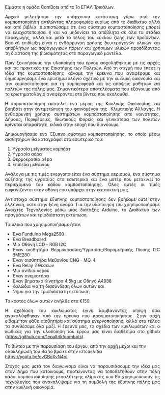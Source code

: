 <p style="text-align: justify;">Είμαστε η ομάδα ComBots από το 1ο ΕΠΑΛ Τρικάλων.</p>
<p style="text-align: justify;">Αρχικά μελετήσαμε την υπάρχουσα κατάσταση γύρω από την κομποστοποίηση αντλώντας πληροφορίες κυρίως από το διαδίκτυο αλλά και από βιβλία. Διαπιστώσαμε ότι ένα σύστημα κομποστοποίησης μπορεί να ελαχιστοποιήσει ή και να μηδενίσει τα απόβλητα σε όλα τα στάδια παραγωγής, αλλά και μετά το τέλος του κύκλου ζωής των προϊόντων. Βασική επιδίωξη είναι η ενθάρρυνση χρήσης δευτερογενών υλικών και αποβλήτων ως παραγωγικών πόρων και χρήσιμων υλικών προσδίδοντας τη διάσταση της βιωσιμότητας στο παραγωγικό μοντέλο.</p>
<p style="text-align: justify;">Πριν ξεκινήσουμε την υλοποίηση του έργου ασχοληθήκαμε με τις αρχές και τις πρακτικές της Επιστήμης των Πολιτών. Από τη στιγμή που έπεσε η ιδέα της κομποστοποίησης κάναμε την έρευνα που αναφέραμε και δημιουργήσαμε ένα ερωτηματολόγιο σχετικό με την κυκλική οικονομία και την κομποστοποίηση για τη συμπεριφορά και τις απόψεις μαθητών και πολιτών της πόλης μας. Σημαντικότερα αποτελέσματα που εξάγουμε από το ερωτηματολόγιό αναφέρονται στο βίντεο που ακολουθεί.</p>
<p style="text-align: justify;">Η κομποστοποίηση αποτελεί ένα μέρος της Κυκλικής Οικονομίας και βοηθάει στην αντιμετώπιση του φαινομένου της  Κλιματικής Αλλαγής. Η ενθάρρυνση χρήσης συστημάτων κομποστοποίησης από κοινότητες, Δήμους, Περιφέρειες, Ιδιωτικούς Φορείς και γενικότερα των πολιτών κρίνεται απαραίτητη, ειδικά στην εποχή που διανύουμε.</p>
<p style="text-align: justify;">Δημιουργήσαμε ένα Έξυπνο σύστημα κομποστοποίησης, το οποίο μέσω αισθητήρων θα καταγράφει στο εσωτερικό του:</p>

<ol style="text-align: justify;">
 	<li>Υγρασία μείγματος κομπόστ</li>
 	<li>Υγρασία αέρα</li>
 	<li>Θερμοκρασία αέρα</li>
 	<li>Επίπεδα μεθανίου</li>
</ol>
<p style="text-align: justify;">Ανάλογα με τις τιμές ενεργοποιείται ένα σύστημα αερισμού, ένα σύστημα αύξησης της υγρασίας στο εσωτερικό και ένα μοτέρ που μετακινεί το περιεχόμενο του κάδου κομποστοποίησης. Όλες αυτές οι τιμές εμφανίζονται στην οθόνη που υπάρχει στην κατασκευή μας.</p>
<p style="text-align: justify;">Αντίστοιχο σύστημα έξυπνης κομποστοποίησης δεν βρήκαμε ούτε στην ελληνική, ούτε στην ξένη αγορά. Για την υλοποίησή του χρησιμοποιήσαμε Ανοιχτές Τεχνολογίες μέσω μιας διάταξης Arduino, το Διαδίκτυο των πραγμάτων και τρισδιάστατη εκτύπωση.</p>
<p style="text-align: justify;">Τα υλικά που χρησιμοποιήσαμε ήταν:</p>

<ul style="text-align: justify;">
 	<li>Ένα Funduino Mega2560</li>
 	<li>Ένα Breadboard</li>
 	<li>Μία Οθόνη LCD - RGB Ι2C</li>
 	<li>Έναν αισθητήρα Θερμοκρασίας/Υγρασίας/Βαρομετρικής Πίεσης I2C BME280</li>
 	<li>Έναν αισθητήρα Μεθανίου CNG - MQ-4</li>
 	<li>Ένα Relay 2 θέσεων</li>
 	<li>Μία αντλία νερού</li>
 	<li>Έναν ανεμιστήρα</li>
 	<li>Έναν βηματικό Κινητήρα 4.5kg με Οδηγό A4988</li>
 	<li>Καλώδια για τη διασύνδεση όλων αυτών και</li>
 	<li>Νήμα για την τρισδιάστατη εκτύπωση</li>
</ul>
<p style="text-align: justify;">Το κόστος όλων αυτών ανήλθε στα €150.</p>
<p style="text-align: justify;">H σχεδίαση του κυκλώματος έγινε λαμβάνοντας υπόψη όσα ανακαλύφθηκαν από την έρευνα που πραγματοποιήσαμε. Στην αρχή είδαμε τον κάθε αισθητήρα και σύστημα ενεργοποίησης, αλλά στο τέλος τα συνθέσαμε όλα μαζί. Η έρευνά μας, τα σχέδια των κυκλωμάτων και ο κώδικας για την υλοποίηση του έργου μας είναι διαθέσιμα στο github (<a href="https://github.com/1epaltrik/combots">https://github.com/1epaltrik/combots</a>).</p>
<p style="text-align: left;">Tο βίντεο με την παρουσίαση του έργου, από την αρχή μέχρι και την ολοκλήρωσή του θα το βρείτε στην ιστοσελίδα <a href="https://youtu.be/cvGBoXvN4oI">https://youtu.be/cvGBoXvN4oI</a></p>
<p style="text-align: justify;">Στόχος μας μετά τον διαγωνισμό είναι να παρουσιάσουμε την ιδέα μας στον Δήμο που κατοικούμε, προτείνοντας να τοποθετηθούν στην πόλη κάδοι κομποστοποίησης μεγαλύτερης κλίμακας που θα χρησιμοποιούν τις τεχνολογίες που ανακαλύψαμε για τη συμβολή της έξυπνης πόλης μας στην κυκλική οικονομία.</p>
&nbsp;

